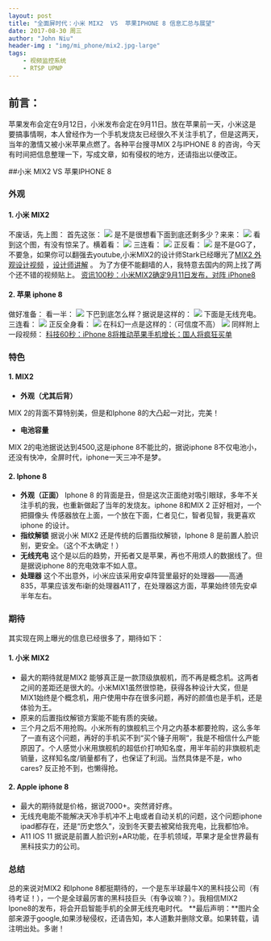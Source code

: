 ```yaml
---
layout: post
title: "全面屏时代：小米 MIX2  VS  苹果IPHONE 8 信息汇总与展望"
date: 2017-08-30 周三
author: "John Niu"
header-img : "img/mi_phone/mix2.jpg-large"
tags:
    - 视频监控系统
    - RTSP UPNP
---
```


## 前言：
苹果发布会定在9月12日，小米发布会定在9月11日。放在苹果前一天，小米这是要搞事情啊，本人曾经作为一个手机发烧友已经很久不关注手机了，但是这两天，当年的激情又被小米苹果点燃了。各种平台搜寻MIX 2与IPHONE 8 的咨询，今天有时间把信息整理一下，写成文章，如有侵权的地方，还请指出以便改正。

##小米 MIX2  VS  苹果IPHONE 8

### 外观

#### 1. 小米 MIX2 
不废话，先上图：
首先这张：
![](/home/niu/niubencoolboy.github.io/img/mi_phone/mix200.jpg) 
是不是很想看下面到底还剩多少？来来：
![](/home/niu/niubencoolboy.github.io/img/mi_phone/mix2.jpg-large) 
看到这个图，有没有惊呆了。横着看：
![](/home/niu/niubencoolboy.github.io/img/mi_phone/mix202.jpg-large) 
三连看：
![](/home/niu/niubencoolboy.github.io/img/mi_phone/mix03.jpg-large) 
正反看：
![](/home/niu/niubencoolboy.github.io/img/mi_phone/mix04.jpg-large) 
是不是GG了，不要急，如果你可以翻强去youtube,小米MIX2的设计师Stark已经曝光了[MIX2 外观设计视频](http://link.zhihu.com/?target=https%3A//www.youtube.com/watch%3Fv%3DomZNPSMw7MQ%26feature%3Dyoutu.be) ，[设计师讲解](http://link.zhihu.com/?target=https%3A//www.youtube.com/watch%3Fv%3DohaJrWpAgRI) 。
为了方便不能翻墙的人，我特意去国内的网上找了两个还不错的视频贴上。
[资讯100秒：小米MIX2确定9月11日发布，对阵 iPhone8](https://www.bilibili.com/video/av13989150/?from=search&seid=8256088712829098932) 
#### 2. 苹果 iphone 8
做好准备：
看一半：
![](/home/niu/niubencoolboy.github.io/img/mi_phone/ip02.jpg) 
下巴到底怎么样？据说是这样的：
![](/home/niu/niubencoolboy.github.io/img/mi_phone/ip04.jpg) 
下面是无线充电。
三连看：
![](/home/niu/niubencoolboy.github.io/img/mi_phone/ip02.jpg-large) 
正反全身看：
![](/home/niu/niubencoolboy.github.io/img/mi_phone/ip03.jpg) 
在科幻一点是这样的：（可信度不高）
![](/home/niu/niubencoolboy.github.io/img/mi_phone/ip03.jpg-large) 
同样附上一段视频：
[科技60秒：iPhone 8将推动苹果手机增长：国人将疯狂买单](https://www.bilibili.com/video/av13984148/?from=search&seid=16627469963800005469) 
### 特色
#### 1. MIX2
- **外观（尤其后背）**

MIX 2的背面不算特别美，但是和Iphone 8的大凸起一对比，完美！
- **电池容量**

MIX 2的电池据说达到4500,这是iphone 8不能比的，据说iphone 8不仅电池小，还没有快冲，全屏时代，iphone一天三冲不是梦。
#### 2. Iphone 8
- **外观（正面）**
Iphone 8 的背面是丑，但是这次正面绝对吸引眼球，多年不关注手机的我，也重新做起了当年的发烧友。iphone 8和MIX 2 正好相对，一个把摄像头 传感器放在上面，一个放在下面，仁者见仁，智者见智，我更喜欢iphone 的设计。
- **指纹解锁**
据说小米 MIX2 还是传统的后置指纹解锁，Iphone 8 是前置人脸识别，更安全。（这个不太确定！）
- **无线充电**
这个是以后的趋势，开拓者又是苹果，再也不用烦人的数据线了。但是据说iphone 8的充电效率不如人意。
- **处理器**
这个不出意外，i小米应该采用安卓阵营里最好的处理器——高通835，苹果应该发布i新的处理器A11了，在处理器这方面，苹果始终领先安卓半年左右。
### 期待
其实现在网上曝光的信息已经很多了，期待如下：
#### 1. 小米 MIX2
- 最大的期待就是MIX2 能够真正是一款顶级旗舰机，而不再是概念机。这两者之间的差距还是很大的。小米MIX1虽然很惊艳，获得各种设计大奖，但是MIX1始终是个概念机，用户使用中存在很多问题，再好的颜值也是手机，还是体验为王。
- 原来的后置指纹解锁方案能不能有质的突破。
- 三个月之后不用抢购。小米所有的旗舰机三个月之内基本都要抢购，这么多年了一直有这个问题，再好的手机买不到“买个锤子用啊”，我是不相信什么产能原因了。个人感觉小米用旗舰机的超低价打响知名度，用半年前的非旗舰机走销量，这样知名度/销量都有了，也保证了利润。当然具体是不是，who cares? 反正抢不到，也懒得抢。
#### 2. Apple iphone 8
- 最大的期待就是价格，据说7000+。突然肾好疼。
- 无线充电能不能解决天冷手机冲不上电或者自动关机的问题，这个问题iphone ipad都存在，还是“历史悠久”，没到冬天要去被窝给我充电，比我都怕冷。
- A11 IOS 11 据说是前置人脸识别+AR功能，在手机领域，苹果才是全世界最有黑科技实力的公司。
### 总结
总的来说对MIX2 和Iphone 8都挺期待的，一个是东半球最牛X的黑科技公司（有待考证！），一个是全球最厉害的黑科技巨头（有争议嘛？）。我相信MIX2 Ipone8的发布，将会开启智能手机的全屏无线充电时代。
**最后声明：**图片全部来源于google,如果涉秘侵权，还请告知，本人道歉并删除文章。如果转载，请注明出处。多谢！

